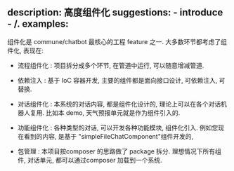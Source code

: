 description: 高度组件化
suggestions:
    - introduce
    - /.
examples:
---

组件化是 commune/chatbot 最核心的工程 feature 之一. 大多数环节都考虑了组件化, 表现在:

- 流程组件化 : 项目拆分成多个环节, 在管道中运行, 可以随意增减管道.

- 依赖注入 : 基于 IoC 容器开发, 主要的组件都是面向接口设计, 可依赖注入, 可替换.

- 对话组件化 : 本系统的对话内容, 都是组件化设计的, 理论上可以在各个对话机器人复用. 比如本 demo, 天气预报单元就是作为组件引入的.

- 功能组件化 : 各种类型的对话, 可以开发各种功能模块, 组件化引入. 例如您现在看到的内容, 是基于 "simpleFileChatComponent"组件开发的,

- 包管理 : 本项目按composer 的思路做了 package 拆分. 理想情况下所有组件, 对话单元, 都可以通过composer 加载到一个系统.
